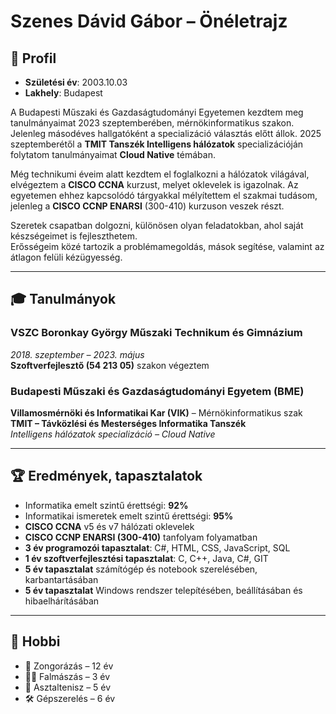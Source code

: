 # Szenes Dávid Gábor – Önéletrajz

## 📌 Profil

- **Születési év**: 2003.10.03  
- **Lakhely**: Budapest  

A Budapesti Műszaki és Gazdaságtudományi Egyetemen kezdtem meg tanulmányaimat 2023 szeptemberében, mérnökinformatikus szakon. Jelenleg másodéves hallgatóként a specializáció választás előtt állok. 2025 szeptemberétől a **TMIT Tanszék Intelligens hálózatok** specializációján folytatom tanulmányaimat **Cloud Native** témában.

Még technikumi éveim alatt kezdtem el foglalkozni a hálózatok világával, elvégeztem a **CISCO CCNA** kurzust, melyet oklevelek is igazolnak. Az egyetemen ehhez kapcsolódó tárgyakkal mélyítettem el szakmai tudásom, jelenleg a **CISCO CCNP ENARSI** (300-410) kurzuson veszek részt.

Szeretek csapatban dolgozni, különösen olyan feladatokban, ahol saját készségeimet is fejleszthetem.  
Erősségeim közé tartozik a problémamegoldás, mások segítése, valamint az átlagon felüli kézügyesség.

---

## 🎓 Tanulmányok

### VSZC Boronkay György Műszaki Technikum és Gimnázium  
*2018. szeptember – 2023. május*  
**Szoftverfejlesztő (54 213 05)** szakon végeztem

### Budapesti Műszaki és Gazdaságtudományi Egyetem (BME)  
**Villamosmérnöki és Informatikai Kar (VIK)** – Mérnökinformatikus szak  
**TMIT – Távközlési és Mesterséges Informatika Tanszék**  
*Intelligens hálózatok specializáció – Cloud Native*

---

## 🏆 Eredmények, tapasztalatok

- Informatika emelt szintű érettségi: **92%**
- Informatikai ismeretek emelt szintű érettségi: **95%**
- **CISCO CCNA** v5 és v7 hálózati oklevelek
- **CISCO CCNP ENARSI (300-410)** tanfolyam folyamatban
- **3 év programozói tapasztalat**: C#, HTML, CSS, JavaScript, SQL
- **1 év szoftverfejlesztési tapasztalat**: C, C++, Java, C#, GIT
- **5 év tapasztalat** számítógép és notebook szerelésében, karbantartásában
- **5 év tapasztalat** Windows rendszer telepítésében, beállításában és hibaelhárításában

---

## 🎯 Hobbi

- 🎹 Zongorázás – 12 év  
- 🧗‍♂️ Falmászás – 3 év  
- 🏓 Asztaltenisz – 5 év  
- 🛠 Gépszerelés – 6 év  
